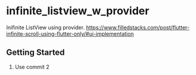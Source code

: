 # infinite_listview_w_provider

Inifinite ListView using provider.
https://www.filledstacks.com/post/flutter-infinite-scroll-using-flutter-only/#ui-implementation

## Getting Started
1. Use commit 2